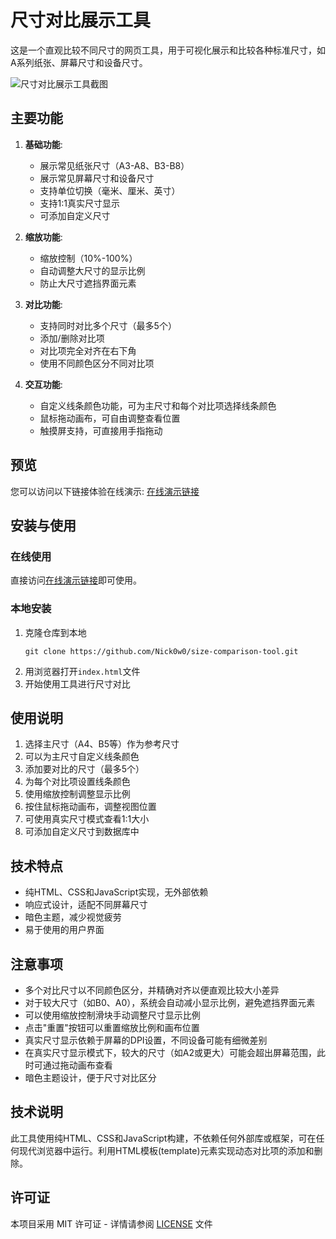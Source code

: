# 尺寸对比展示工具

这是一个直观比较不同尺寸的网页工具，用于可视化展示和比较各种标准尺寸，如A系列纸张、屏幕尺寸和设备尺寸。

![尺寸对比展示工具截图](screenshot.png)

## 主要功能

1. **基础功能**:
   - 展示常见纸张尺寸（A3-A8、B3-B8）
   - 展示常见屏幕尺寸和设备尺寸
   - 支持单位切换（毫米、厘米、英寸）
   - 支持1:1真实尺寸显示
   - 可添加自定义尺寸

2. **缩放功能**:
   - 缩放控制（10%-100%）
   - 自动调整大尺寸的显示比例
   - 防止大尺寸遮挡界面元素

3. **对比功能**:
   - 支持同时对比多个尺寸（最多5个）
   - 添加/删除对比项
   - 对比项完全对齐在右下角
   - 使用不同颜色区分不同对比项

4. **交互功能**:
   - 自定义线条颜色功能，可为主尺寸和每个对比项选择线条颜色
   - 鼠标拖动画布，可自由调整查看位置
   - 触摸屏支持，可直接用手指拖动

## 预览

您可以访问以下链接体验在线演示: [在线演示链接](https://Nick0w0.github.io/size-comparison-tool/)

## 安装与使用

### 在线使用
直接访问[在线演示链接](https://Nick0w0.github.io/size-comparison-tool/)即可使用。

### 本地安装
1. 克隆仓库到本地
   ```
   git clone https://github.com/Nick0w0/size-comparison-tool.git
   ```
2. 用浏览器打开`index.html`文件
3. 开始使用工具进行尺寸对比

## 使用说明

1. 选择主尺寸（A4、B5等）作为参考尺寸
2. 可以为主尺寸自定义线条颜色
3. 添加要对比的尺寸（最多5个）
4. 为每个对比项设置线条颜色
5. 使用缩放控制调整显示比例
6. 按住鼠标拖动画布，调整视图位置
7. 可使用真实尺寸模式查看1:1大小
8. 可添加自定义尺寸到数据库中

## 技术特点

- 纯HTML、CSS和JavaScript实现，无外部依赖
- 响应式设计，适配不同屏幕尺寸
- 暗色主题，减少视觉疲劳
- 易于使用的用户界面

## 注意事项

- 多个对比尺寸以不同颜色区分，并精确对齐以便直观比较大小差异
- 对于较大尺寸（如B0、A0），系统会自动减小显示比例，避免遮挡界面元素
- 可以使用缩放控制滑块手动调整尺寸显示比例
- 点击"重置"按钮可以重置缩放比例和画布位置
- 真实尺寸显示依赖于屏幕的DPI设置，不同设备可能有细微差别
- 在真实尺寸显示模式下，较大的尺寸（如A2或更大）可能会超出屏幕范围，此时可通过拖动画布查看
- 暗色主题设计，便于尺寸对比区分

## 技术说明

此工具使用纯HTML、CSS和JavaScript构建，不依赖任何外部库或框架，可在任何现代浏览器中运行。利用HTML模板(template)元素实现动态对比项的添加和删除。

## 许可证

本项目采用 MIT 许可证 - 详情请参阅 [LICENSE](LICENSE) 文件
